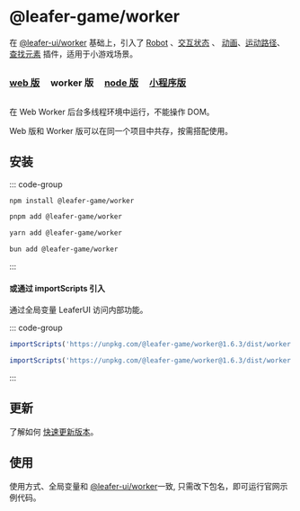 # @leafer-game/worker

在 [@leafer-ui/worker](/guide/install/ui/worker/start.md) 基础上，引入了 [Robot](/plugin/in/robot/index.md) 、[交互状态](/plugin/in/state/index.md) 、 [动画](/plugin/in/animate/index.md)、[运动路径](/plugin/in/motion-path/index.md)、[查找元素](/plugin/in/find/index.md) 插件，适用于小游戏场景。

##

### [web 版](/guide/install/game/start.md) &nbsp; &nbsp; worker 版 &nbsp; &nbsp; [node 版](/guide/install/game/node/start.md) &nbsp; &nbsp; [小程序版](/guide/install/game/miniapp/start.md)

##

在 Web Worker 后台多线程环境中运行，不能操作 DOM。

Web 版和 Worker 版可以在同一个项目中共存，按需搭配使用。

## 安装

::: code-group

```sh [npm]
npm install @leafer-game/worker
```

```sh [pnpm]
pnpm add @leafer-game/worker
```

```sh [yarn]
yarn add @leafer-game/worker
```

```sh [bun]
bun add @leafer-game/worker
```

:::

#### 或通过 importScripts 引入

通过全局变量 LeaferUI 访问内部功能。

::: code-group

```js [worker.min.js]
importScripts('https://unpkg.com/@leafer-game/worker@1.6.3/dist/worker.min.js')
```

```js [worker.js]
importScripts('https://unpkg.com/@leafer-game/worker@1.6.3/dist/worker.js')
```

:::

<!-- https://unpkg.com 无法访问时，可替换为 https://cdn.jsdelivr.net/npm -->

## 更新

了解如何 [快速更新版本](/guide/update.md)。

## 使用

使用方式、全局变量和 [@leafer-ui/worker](/guide/install/ui/worker/start.md)一致, 只需改下包名，即可运行官网示例代码。
